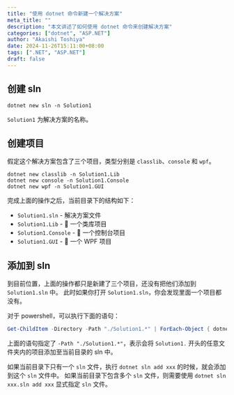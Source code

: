 ```yaml
---
title: "使用 dotnet 命令新建一个解决方案"
meta_title: ""
description: "本文讲述了如何使用 dotnet 命令来创建解决方案"
categories: ["dotnet", "ASP.NET"]
author: "Akaishi Toshiya"
date: 2024-11-26T15:11:00+08:00
tags: [".NET", "ASP.NET"]
draft: false
---
```


## 创建 sln

```shell
dotnet new sln -n Solution1
```

`Solution1` 为解决方案的名称。

## 创建项目

假定这个解决方案包含了三个项目，类型分别是 `classlib`、`console` 和 `wpf`。

```shell
dotnet new classlib -n Solution1.Lib
dotnet new console -n Solution1.Console
dotnet new wpf -n Solution1.GUI
```

完成上面的操作之后，当前目录下的结构如下：

- `Solution1.sln` - 解决方案文件
- `Solution1.Lib` - 📁 一个类库项目
- `Solution1.Console` - 📁 一个控制台项目
- `Solution1.GUI` - 📁 一个 WPF 项目

## 添加到 sln

到目前位置，上面的操作都只是新建了三个项目，还没有把他们添加到 `Solution1.sln` 中。
此时如果你打开 `Solution1.sln`，你会发现里面一个项目都没有。

对于 powershell，可以执行下面的语句：

```powershell
Get-ChildItem -Directory -Path "./Solution1.*" | ForEach-Object { dotnet sln add "./$($_.Name)" }
```

上面的语句指定了 `-Path "./Solution1.*"`，表示会将 `Solution1.` 开头的任意文件夹内的项目添加至当前目录的 sln 中。

如果当前目录下只有一个 `sln` 文件，执行 `dotnet sln add xxx` 的时候，就会添加到这个 `sln` 文件中。
如果当前目录下包含多个 `sln` 文件，则需要使用 `dotnet sln xxx.sln add xxx` 显式指定 `sln` 文件。

